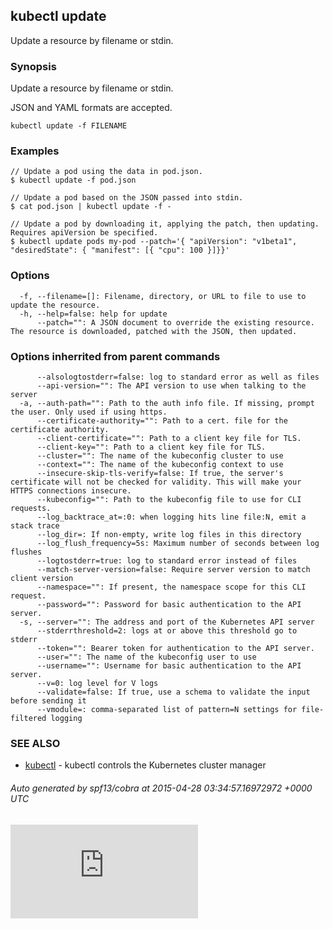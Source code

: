 ## kubectl update

Update a resource by filename or stdin.

### Synopsis


Update a resource by filename or stdin.

JSON and YAML formats are accepted.

```
kubectl update -f FILENAME
```

### Examples

```
// Update a pod using the data in pod.json.
$ kubectl update -f pod.json

// Update a pod based on the JSON passed into stdin.
$ cat pod.json | kubectl update -f -

// Update a pod by downloading it, applying the patch, then updating. Requires apiVersion be specified.
$ kubectl update pods my-pod --patch='{ "apiVersion": "v1beta1", "desiredState": { "manifest": [{ "cpu": 100 }]}}'
```

### Options

```
  -f, --filename=[]: Filename, directory, or URL to file to use to update the resource.
  -h, --help=false: help for update
      --patch="": A JSON document to override the existing resource. The resource is downloaded, patched with the JSON, then updated.
```

### Options inherrited from parent commands

```
      --alsologtostderr=false: log to standard error as well as files
      --api-version="": The API version to use when talking to the server
  -a, --auth-path="": Path to the auth info file. If missing, prompt the user. Only used if using https.
      --certificate-authority="": Path to a cert. file for the certificate authority.
      --client-certificate="": Path to a client key file for TLS.
      --client-key="": Path to a client key file for TLS.
      --cluster="": The name of the kubeconfig cluster to use
      --context="": The name of the kubeconfig context to use
      --insecure-skip-tls-verify=false: If true, the server's certificate will not be checked for validity. This will make your HTTPS connections insecure.
      --kubeconfig="": Path to the kubeconfig file to use for CLI requests.
      --log_backtrace_at=:0: when logging hits line file:N, emit a stack trace
      --log_dir=: If non-empty, write log files in this directory
      --log_flush_frequency=5s: Maximum number of seconds between log flushes
      --logtostderr=true: log to standard error instead of files
      --match-server-version=false: Require server version to match client version
      --namespace="": If present, the namespace scope for this CLI request.
      --password="": Password for basic authentication to the API server.
  -s, --server="": The address and port of the Kubernetes API server
      --stderrthreshold=2: logs at or above this threshold go to stderr
      --token="": Bearer token for authentication to the API server.
      --user="": The name of the kubeconfig user to use
      --username="": Username for basic authentication to the API server.
      --v=0: log level for V logs
      --validate=false: If true, use a schema to validate the input before sending it
      --vmodule=: comma-separated list of pattern=N settings for file-filtered logging
```

### SEE ALSO
* [kubectl](kubectl.md)	 - kubectl controls the Kubernetes cluster manager

###### Auto generated by spf13/cobra at 2015-04-28 03:34:57.16972972 +0000 UTC


[![Analytics](https://kubernetes-site.appspot.com/UA-36037335-10/GitHub/docs/kubectl_update.md?pixel)]()

